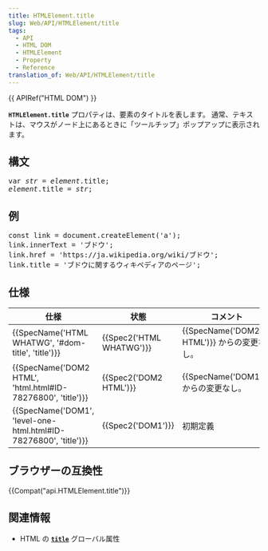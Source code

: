 ```yaml
---
title: HTMLElement.title
slug: Web/API/HTMLElement/title
tags:
  - API
  - HTML DOM
  - HTMLElement
  - Property
  - Reference
translation_of: Web/API/HTMLElement/title
---
```

<div>{{ APIRef("HTML DOM") }}</div>

<p><span class="seoSummary"><strong><code>HTMLElement.title</code></strong> プロパティは、要素のタイトルを表します。 通常、テキストは、マウスがノード上にあるときに「ツールチップ」ポップアップに表示されます。</span></p>

<h2 id="Syntax" name="Syntax">構文</h2>

<pre class="syntaxbox">var <em>str</em> = <em>element</em>.title;
<em>element</em>.title = <em>str</em>;
</pre>

<h2 id="Example" name="Example">例</h2>

<pre class="brush: js">const link = document.createElement('a');
link.innerText = 'ブドウ';
link.href = 'https://ja.wikipedia.org/wiki/ブドウ';
link.title = 'ブドウに関するウィキペディアのページ';
</pre>

<h2 id="Specifications" name="Specifications">仕様</h2>

<table class="standard-table">
 <thead>
  <tr>
   <th scope="col">仕様</th>
   <th scope="col">状態</th>
   <th scope="col">コメント</th>
  </tr>
 </thead>
 <tbody>
  <tr>
   <td>{{SpecName('HTML WHATWG', '#dom-title', 'title')}}</td>
   <td>{{Spec2('HTML WHATWG')}}</td>
   <td>{{SpecName('DOM2 HTML')}} からの変更なし。</td>
  </tr>
  <tr>
   <td>{{SpecName('DOM2 HTML', 'html.html#ID-78276800', 'title')}}</td>
   <td>{{Spec2('DOM2 HTML')}}</td>
   <td>{{SpecName('DOM1')}} からの変更なし。</td>
  </tr>
  <tr>
   <td>{{SpecName('DOM1', 'level-one-html.html#ID-78276800', 'title')}}</td>
   <td>{{Spec2('DOM1')}}</td>
   <td>初期定義</td>
  </tr>
 </tbody>
</table>

<h2 id="Browser_compatibility" name="Browser_compatibility">ブラウザーの互換性</h2>



<p>{{Compat("api.HTMLElement.title")}}</p>

<h2 id="See_also" name="See_also">関連情報</h2>

<ul>
 <li>HTML の <code><a href="/ja/docs/Web/HTML/Global_attributes/title"><strong>title</strong></a></code> グローバル属性</li>
</ul>
